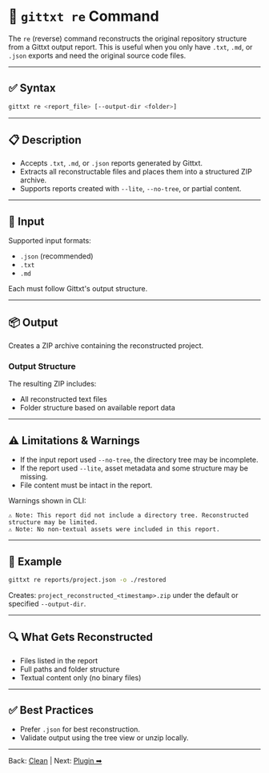 # 🔁 `gittxt re` Command

The `re` (reverse) command reconstructs the original repository structure from a Gittxt output report. This is useful when you only have `.txt`, `.md`, or `.json` exports and need the original source code files.

---

## ✅ Syntax

```bash
gittxt re <report_file> [--output-dir <folder>]
```

---

## 📋 Description

- Accepts `.txt`, `.md`, or `.json` reports generated by Gittxt.
- Extracts all reconstructable files and places them into a structured ZIP archive.
- Supports reports created with `--lite`, `--no-tree`, or partial content.

---

## 📄 Input

Supported input formats:
- `.json` (recommended)
- `.txt`
- `.md`

Each must follow Gittxt's output structure.

---

## 📦 Output

Creates a ZIP archive containing the reconstructed project.

### Output Structure

The resulting ZIP includes:
- All reconstructed text files
- Folder structure based on available report data

---

## ⚠️ Limitations & Warnings

- If the input report used `--no-tree`, the directory tree may be incomplete.
- If the report used `--lite`, asset metadata and some structure may be missing.
- File content must be intact in the report.

Warnings shown in CLI:

```text
⚠️ Note: This report did not include a directory tree. Reconstructed structure may be limited.
⚠️ Note: No non-textual assets were included in this report.
```

---

## 🧪 Example

```bash
gittxt re reports/project.json -o ./restored
```

Creates: `project_reconstructed_<timestamp>.zip` under the default or specified `--output-dir`.

---

## 🔍 What Gets Reconstructed

- Files listed in the report
- Full paths and folder structure
- Textual content only (no binary files)

---

## ✅ Best Practices

- Prefer `.json` for best reconstruction.
- Validate output using the tree view or unzip locally.

---

Back: [Clean](clean.md) | Next: [Plugin ➡](plugin.md)

